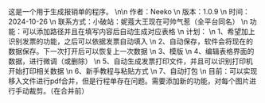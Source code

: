 这是一个用于生成报销单的程序。            \n\n
作者：Neeko                               \n
版本：1.0.9                              \n
时间：2024-10-26                     \n
联系方式：小破站：妮蔻大王现在可帅气惹（全平台同名）           \n
功能：可以添加路径并且在填写内容后自动生成对应表格                \n
计划：                    \n
1、希望加上识别发票的功能，之后可以依据发票自动填入            \n
2、自动保存，软件会将现在的数据保存。下一次打开后可以恢复上一次数据         \n
3、模版            \n
4、编辑表格界面的数据，进行微调（或删除）              \n
5、自动生成发票打印文件，并且可以识别打印机开始打印相关数据       \n
6、新手教程与粘贴方式   \n
7、自动打包 \n
目前：可以实现移入文件进行pdf合并，但是行程单存在问题。需要添加新的功能，对每个图片进行手动裁剪。（在合并前）
